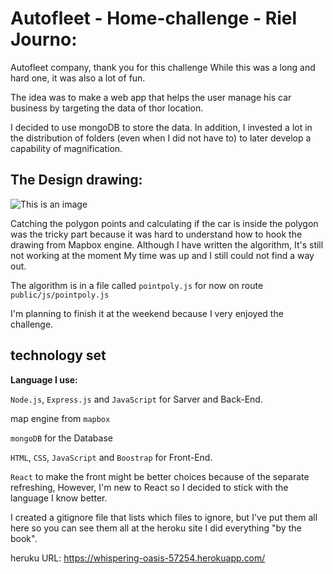# Autofleet - Home-challenge - Riel Journo:

Autofleet company, thank you for this challenge 
While this was a long and hard one, it was also a lot of fun.

The idea was to make a web app that helps the user manage his car business
by targeting the data of thor location.

I decided to use mongoDB to store the data.
In addition, I invested a lot in the distribution of folders (even when I did not have to)
to later develop a capability of magnification.

## The Design drawing: 

![This is an image](https://i.ibb.co/yPcxNqH/Design.png)

Catching the polygon points and calculating if the car is inside the polygon was the tricky part
because it was hard to understand how to hook the drawing from Mapbox engine.
Although I have written the algorithm, It's still not working at the moment
My time was up and I still could not find a way out.

The algorithm is in a file called `pointpoly.js` for now on route `public/js/pointpoly.js`

I'm planning to finish it at the weekend because I very enjoyed the challenge.

## technology set

**Language I use:**

`Node.js`, `Express.js` and `JavaScript` for Sarver and Back-End.

map engine from `mapbox`

`mongoDB` for the Database

`HTML`, `CSS`, `JavaScript` and `Boostrap` for Front-End.


`React` to make the front might be better choices because of the separate refreshing,
However, I'm new to React so I decided to stick with the language I know better.

I created a gitignore file that lists which files to ignore, but I've put them all here so you can see them all
at the heroku site I did everything "by the book".

heruku URL: https://whispering-oasis-57254.herokuapp.com/
